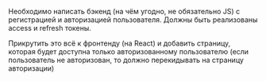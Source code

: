 Необходимо написать бэкенд (на чём угодно, не обязательно JS) с регистрацией и авторизацией пользователя. Должны быть реализованы access и refresh токены.

Прикрутить это всё к фронтенду (на React) и добавить страницу, которая будет доступна только авторизованному пользователю (если пользователь не авторизован, то должно перекидывать на страницу авторизации)

